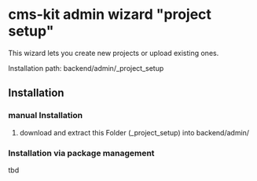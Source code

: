 # cms-kit admin wizard "project setup"

This wizard lets you create new projects or upload existing ones.

Installation path: backend/admin/_project_setup

## Installation

### manual Installation

1. download and extract this Folder (_project_setup) into backend/admin/

### Installation via package management

tbd
